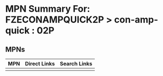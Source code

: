 



# MPN Summary For: FZECONAMPQUICK2P > con-amp-quick : 02P

## MPNs
  

|MPN|Direct Links|Search Links|
| :--- | :--- | :--- |
||||
